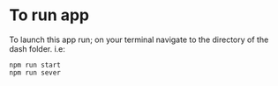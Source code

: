 # To run app

To launch this app run; on your terminal navigate to the directory of the dash folder. i.e:

```
npm run start
npm run sever
```

